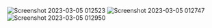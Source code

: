![Screenshot 2023-03-05 012523](https://user-images.githubusercontent.com/27619754/235572616-991debcf-0056-46b0-9047-a8bd1260c296.png)
![Screenshot 2023-03-05 012747](https://user-images.githubusercontent.com/27619754/235572620-1c9d5d47-ba29-4a44-a6a8-8f8fec3b0116.png)
![Screenshot 2023-03-05 012950](https://user-images.githubusercontent.com/27619754/235572628-e4229418-0788-46bd-9153-37eeb0a39acf.png)
